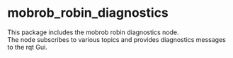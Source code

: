 # mobrob_robin_diagnostics

This package includes the mobrob robin diagnostics node.  
The node subscribes to various topics and provides diagnostics messages to the rqt Gui.  
